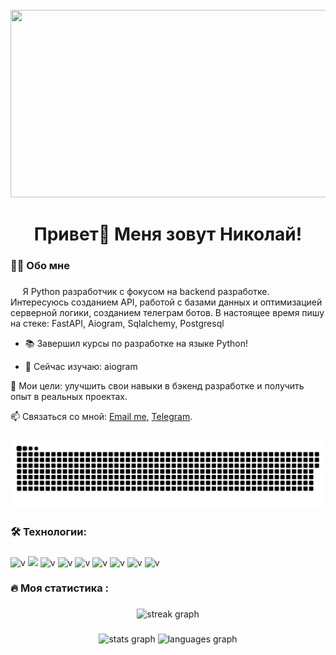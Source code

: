 

<br clear="both">

<div align="center">
  <img height="300" width="600" src="https://user-images.githubusercontent.com/74038190/225813708-98b745f2-7d22-48cf-9150-083f1b00d6c9.gif"  />
</div>

###

<h1 align="center">Привет👋 Меня зовут Николай!</h1>



###

<h3 align="left">👩‍💻  Обо мне</h3>

###

<p align="left">&nbsp;&nbsp;&nbsp;&nbsp; Я Python разработчик с фокусом на backend разработке. Интересуюсь созданием API, работой с базами данных и оптимизацией серверной логики, созданием телеграм ботов. В настоящее время пишу на стеке: FastAPI, Aiogram, Sqlalchemy, Postgresql <br>

- 📚 Завершил курсы по разработке на языке Python!

- 🌱 Сейчас изучаю: aiogram

🎯 Мои цели: улучшить свои навыки в бэкенд разработке и получить опыт в реальных проектах.

📫 Связаться со мной: [Email me](mailto:Bogachev.pro@gmail.com), [Telegram](https://t.me/NikolayBogachev).

###

<p align="center">
 <img width="600" src="doc/github-snake.svg" alt="snake"/>
</p>


###

<h3 align="left">🛠 Технологии:</h3>

###

![v](https://img.shields.io/badge/build-3.12-brightgreen?style=plastic&logo=Python&label=Python&color=orange&cacheSeconds=10000)
![](https://img.shields.io/badge/build-0.111.1-brightgreen?style=plastic&logo=FastAPI&label=FastAPI&color=orange&cacheSeconds=10000)
![v](https://img.shields.io/badge/build-%E2%80%8E3.12.0-brightgreen?style=plastic&logo=Aiogram&label=Aiogram&color=orange&cacheSeconds=1000000)
![v](https://img.shields.io/badge/build-2.0.31-brightgreen?style=plastic&logo=Sqlalchemy&label=Sqlalchemy&color=orange)
![v](https://img.shields.io/badge/build-17-brightgreen?style=plastic&logo=Postgresql&label=Postgresql&color=orange)
![v](https://img.shields.io/badge/build-%E2%80%8E2.29.2-brightgreen?style=plastic&logo=Docker&label=Docker&color=orange&cacheSeconds=1000000)
![v](https://img.shields.io/badge/build-%E2%80%8E5.3.5-brightgreen?style=plastic&logo=Celery&label=Celery&color=orange&cacheSeconds=1000000)
![v](https://img.shields.io/badge/build-%E2%80%8E‎7.4.6-brightgreen?style=plastic&logo=Redis&label=Redis&color=orange&cacheSeconds=1000000)
![v](https://img.shields.io/badge/build-%E2%80%8E-brightgreen?style=plastic&logo=Git&label=Git&color=orange&cacheSeconds=1000000)
###


###

<h3 align="left">🔥   Моя статистика :</h3>

###

<div align="center">
  <img src="https://streak-stats.demolab.com?user=nikolaybogachev&locale=en&mode=daily&theme=dark&hide_border=false&border_radius=5&order=3" height="220" alt="streak graph"  />
</div>

###

<div align="center">
  <img src="https://github-readme-stats.vercel.app/api?username=nikolaybogachev&hide_title=false&hide_rank=false&show_icons=true&include_all_commits=true&count_private=true&disable_animations=false&theme=dracula&locale=en&hide_border=false&order=1" height="150" alt="stats graph"  />
  <img src="https://github-readme-stats.vercel.app/api/top-langs?username=nikolaybogachev&locale=en&hide_title=false&layout=compact&card_width=320&langs_count=5&theme=dracula&hide_border=false&order=2" height="150" alt="languages graph"  />
</div>

###
